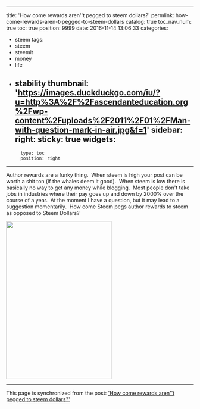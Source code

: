 
---
title: 'How come rewards aren''t pegged to steem dollars?'
permlink: how-come-rewards-aren-t-pegged-to-steem-dollars
catalog: true
toc_nav_num: true
toc: true
position: 9999
date: 2016-11-14 13:06:33
categories:
- steem
tags:
- steem
- steemit
- money
- life
- stability
thumbnail: 'https://images.duckduckgo.com/iu/?u=http%3A%2F%2Fascendanteducation.org%2Fwp-content%2Fuploads%2F2011%2F01%2FMan-with-question-mark-in-air.jpg&f=1'
sidebar:
    right:
        sticky: true
widgets:
    -
        type: toc
        position: right
---


<html>
<p>Author rewards are a funky thing. &nbsp;When steem is high your post can be worth a shit ton (if the whales deem it good). &nbsp;When steem is low there is basically no way to get any money while blogging. &nbsp;Most people don't take jobs in industries where their pay goes up and down by 2000% over the course of a year. &nbsp;At the moment I have a question, but it may lead to a suggestion momentarily. &nbsp;How come Steem pegs author rewards to steem as opposed to Steem Dollars?</p>
<p><img src="https://images.duckduckgo.com/iu/?u=http%3A%2F%2Fascendanteducation.org%2Fwp-content%2Fuploads%2F2011%2F01%2FMan-with-question-mark-in-air.jpg&amp;f=1" width="283" height="424"/></p>
</html>

- - -

This page is synchronized from the post: ['How come rewards aren''t pegged to steem dollars?'](https://steemit.com/@aggroed/how-come-rewards-aren-t-pegged-to-steem-dollars)
